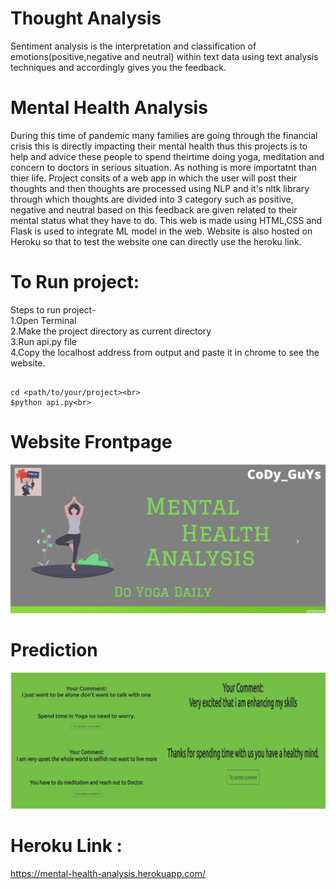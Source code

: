 # Thought Analysis

Sentiment analysis is the interpretation and classification of emotions(positive,negative and neutral) within text data using text analysis techniques and accordingly gives you the feedback.

# Mental Health Analysis

During this time of pandemic many families are going through the financial crisis this is directly impacting their mental health thus this projects is to help and advice these people to spend theirtime doing yoga, meditation and concern to doctors in serious situation. As nothing is more importatnt than thier life. Project consits of a web app in which the user will post their thoughts and then
thoughts are processed using NLP and it's nltk library through which thoughts are divided into 3 category such as positive, negative and neutral based on this feedback are given related to their mental status what they have to do. This web is made using HTML,CSS and Flask is used to integrate ML model in the web. Website is also hosted on Heroku so that to test the website one can directly use the heroku link.

# To Run project:

  Steps to run project-<br>
  1.Open Terminal<br>
  2.Make the project directory as current directory<br>
  3.Run api.py file<br>
  4.Copy the localhost address from output and paste it in chrome to see the website.<br>

  ```
  
  cd <path/to/your/project><br>
  $python api.py<br>
  
  ```

# Website Frontpage

![](web.png)

# Prediction

![](analysis.png)

# Heroku Link : 
  https://mental-health-analysis.herokuapp.com/ 
